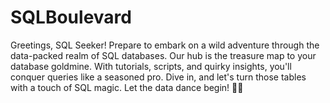 # SQLBoulevard
 Greetings, SQL Seeker! Prepare to embark on a wild adventure through the data-packed realm of SQL databases. Our hub is the treasure map to your database goldmine. With tutorials, scripts, and quirky insights, you'll conquer queries like a seasoned pro. Dive in, and let's turn those tables with a touch of SQL magic. Let the data dance begin! 🕺💃
